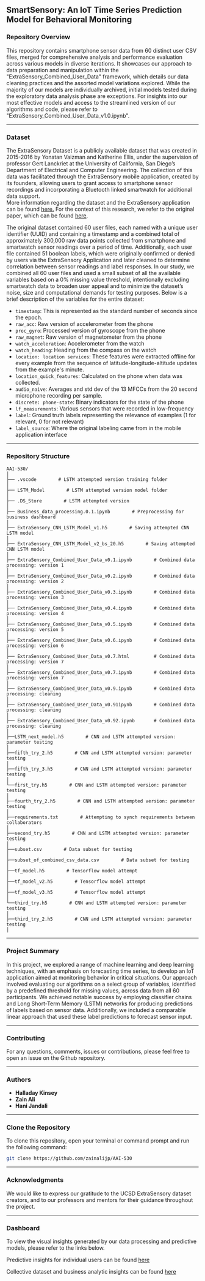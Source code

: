 ## SmartSensory: An IoT Time Series Prediction Model for Behavioral Monitoring  

### Repository Overview

This repository contains smartphone sensor data from 60 distinct user CSV files, merged for comprehensive analysis and performance evaluation across various models in diverse iterations. It showcases our approach to data preparation and manipulation within the "ExtraSensory_Combined_User_Data" framework, which details our data cleaning practices and the assorted model variations explored. While the majority of our models are individually archived, initial models tested during the exploratory data analysis phase are exceptions. For insights into our most effective models and access to the streamlined version of our algorithms and code, please refer to "ExtraSensory_Combined_User_Data_v1.0.ipynb". 

---

### Dataset

The ExtraSensory Dataset is a publicly available dataset that was created in 2015-2016 by Yonatan Vaizman and Katherine Ellis, under the supervision of professor Gert Lanckriet at the University of California, San Diego’s Department of Electrical and Computer Engineering. The collection of this data was facilitated through the ExtraSensory mobile application, created by its founders, allowing users to grant access to smartphone sensor recordings and incorporating a Bluetooth linked smartwatch for additional data support.  
More information regarding the dataset and the ExtraSensory application can be found [here.](http://extrasensory.ucsd.edu/) 
For the context of this research, we refer to the original paper, which can be found [here](https://ieeexplore.ieee.org/document/8090454). 

The original dataset contained 60 user files, each named with a unique user identifier (UUID) and containing a timestamp and a combined total of approximately 300,000 raw data points collected from smartphone and smartwatch sensor readings over a period of time. Additionally, each user file contained 51 boolean labels, which were originally confirmed or denied by users via the ExtraSensory Application and later cleaned to determine correlation between sensor readings and label responses. In our study, we combined all 60 user files and used a small subset of all the available variables based on a 0% missing value threshold, intentionally excluding smartwatch data to broaden user appeal and to minimize the dataset’s noise, size and computational demands for testing purposes. Below is a brief description of the variables for the entire dataset: 

- `timestamp`: This is represented as the standard number of seconds since the epoch.
- `raw_acc`: Raw version of accelerometer from the phone
- `proc_gyro`: Processed version of gyroscope from the phone
- `raw_magnet`: Raw version of magnetometer from the phone
- `watch_acceleration`: Accelerometer from the watch
- `watch_heading`: Heading from the compass on the watch
- `location: location services`: These features were extracted offline for every example from the sequence of latitude-longitude-altitude updates from the example's minute. 
- `location_quick_features`: Calculated on the phone when data was collected. 
- `audio_naive`: Averages and std dev of the 13 MFCCs from the 20 second microphone recording per sample. 
- `discrete: phone-state`: Binary indicators for the state of the phone
- `lf_measurements`: Various sensors that were recorded in low-frequency 
- `label`: Ground truth labels representing the relevance of examples (1 for relevant, 0 for not relevant)
- `label_source`: Where the original labeling came from in the mobile application interface

---

### Repository Structure

```
AAI-530/
│
├── .vscode        # LSTM attempted version training folder  
│
├── LSTM_Model        # LSTM attempted version model folder
│
├── .DS_Store        # LSTM attempted version
│
├── Business_data_processing.0.1.ipynb        # Preprocessing for business dashboard
│
├── ExtraSensory_CNN_LSTM_Model_v1.h5        # Saving attempted CNN LSTM model
│
├── ExtraSensory_CNN_LSTM_Model_v2_bs_20.h5        # Saving attempted CNN LSTM model 
│
├── ExtraSensory_Combined_User_Data_v0.1.ipynb        # Combined data processing: version 1
│
├── ExtraSensory_Combined_User_Data_v0.2.ipynb        # Combined data processing: version 2
│
├── ExtraSensory_Combined_User_Data_v0.3.ipynb        # Combined data processing: version 3
│
├── ExtraSensory_Combined_User_Data_v0.4.ipynb        # Combined data processing: version 4
│
├── ExtraSensory_Combined_User_Data_v0.5.ipynb        # Combined data processing: version 5
│
├── ExtraSensory_Combined_User_Data_v0.6.ipynb        # Combined data processing: version 6 
│
├── ExtraSensory_Combined_User_Data_v0.7.html         # Combined data processing: version 7
│
├── ExtraSensory_Combined_User_Data_v0.7.ipynb        # Combined data processing: version 7
│
├── ExtraSensory_Combined_User_Data_v0.9.ipynb        # Combined data processing: cleaning
│
├── ExtraSensory_Combined_User_Data_v0.91ipynb        # Combined data processing: cleaning
│
├── ExtraSensory_Combined_User_Data_v0.92.ipynb       # Combined data processing: cleaning
│
├──LSTM_next_model.h5        # CNN and LSTM attempted version: parameter testing 
│
├──fifth_try_2.h5        # CNN and LSTM attempted version: parameter testing 
│
├──fifth_try_3.h5        # CNN and LSTM attempted version: parameter testing 
│
└──first_try.h5        # CNN and LSTM attempted version: parameter testing 
│
├──fourth_try_2.h5        # CNN and LSTM attempted version: parameter testing
│
├──requirements.txt        # Attempting to synch requirements between collaborators
│
├──second_try.h5        # CNN and LSTM attempted version: parameter testing 
│
├──subset.csv        # Data subset for testing  
│
├──subset_of_combined_csv_data.csv        # Data subset for testing   
│
├──tf_model.h5        # Tensorflow model attempt 
│
├──tf_model_v2.h5        # Tensorflow model attempt 
│
├──tf_model_v3.h5        # Tensorflow model attempt
│
└──third_try.h5        # CNN and LSTM attempted version: parameter testing
│
├──third_try_2.h5        # CNN and LSTM attempted version: parameter testing
│
```

---

### Project Summary 

In this project, we explored a range of machine learning and deep learning techniques, with an emphasis on forecasting time series, to develop an IoT application aimed at monitoring behavior in critical situations. Our approach involved evaluating our algorithms on a select group of variables, identified by a predefined threshold for missing values, across data from all 60 participants. We achieved notable success by employing classifier chains and Long Short-Term Memory (LSTM) networks for producing predictions of labels based on sensor data. Additionally, we included a comparable linear approach that used these label predictions to forecast sensor input.   

---

### Contributing

For any questions, comments, issues or contributions, please feel free to open an issue on the Github repository. 

---

### Authors

- **Halladay Kinsey**
- **Zain Ali**
- **Hani Jandali**

---

### Clone the Repository

To clone this repository, open your terminal or command prompt and run the following command:

```bash
git clone https://github.com/zainalijp/AAI-530
```
---

### Acknowledgments

We would like to express our gratitude to the UCSD ExtraSensory dataset creators, and to our professors and mentors for their guidance throughout the project.

---

### Dashboard

To view the visual insights generated by our data processing and predictive models, please refer to the links below. 


Predictive insights for individual users can be found [here](https://public.tableau.com/app/profile/zain.ali5503/viz/UserView_17086251674130/FullDashboard?publish=yes) 

Collective dataset and business analytic insights can be found [here](https://public.tableau.com/app/profile/halladay.kinsey/viz/AAI530FinalProjectBusinessAnalytics/Dashboard1)
